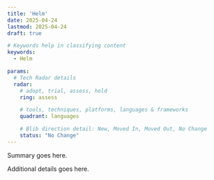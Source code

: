 ```yaml
---
title: 'Helm'
date: 2025-04-24
lastmod: 2025-04-24
draft: true

# Keywords help in classifying content
keywords:
  - Helm

params:
  # Tech Radar details
  radar:
    # adopt, trial, assess, hold
    ring: assess

    # tools, techniques, platforms, languages & frameworks
    quadrant: languages

    # Blib direction detail: New, Moved In, Moved Out, No Change
    status: "No Change"
---
```


Summary goes here.

<!--more-->

Additional details goes here.
